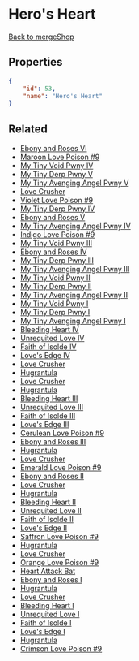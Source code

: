 # Hero's Heart

<no description available>

[Back to mergeShop](../merge-shops.md)

## Properties

```json
{
    "id": 53,
    "name": "Hero's Heart"
}
```

## Related

- [Ebony and Roses VI](../items/13483-ebony-and-roses-vi.md)
- [Maroon Love Poison #9](../items/13485-maroon-love-poison-9.md)
- [My Tiny Void Pwny IV](../items/13497-my-tiny-void-pwny-iv.md)
- [My Tiny Derp Pwny V](../items/13499-my-tiny-derp-pwny-v.md)
- [My Tiny Avenging Angel Pwny V](../items/13500-my-tiny-avenging-angel-pwny-v.md)
- [Love Crusher](../items/13565-love-crusher.md)
- [Violet Love Poison #9](../items/13484-violet-love-poison-9.md)
- [My Tiny Derp Pwny IV](../items/13496-my-tiny-derp-pwny-iv.md)
- [Ebony and Roses V](../items/13482-ebony-and-roses-v.md)
- [My Tiny Avenging Angel Pwny IV](../items/13498-my-tiny-avenging-angel-pwny-iv.md)
- [Indigo Love Poison #9](../items/5109-indigo-love-poison-9.md)
- [My Tiny Void Pwny III](../items/5122-my-tiny-void-pwny-iii.md)
- [Ebony and Roses IV](../items/3523-ebony-and-roses-iv.md)
- [My Tiny Derp Pwny III](../items/5117-my-tiny-derp-pwny-iii.md)
- [My Tiny Avenging Angel Pwny III](../items/5114-my-tiny-avenging-angel-pwny-iii.md)
- [My Tiny Void Pwny II](../items/5118-my-tiny-void-pwny-ii.md)
- [My Tiny Derp Pwny II](../items/5119-my-tiny-derp-pwny-ii.md)
- [My Tiny Avenging Angel Pwny II](../items/5112-my-tiny-avenging-angel-pwny-ii.md)
- [My Tiny Void Pwny I](../items/5120-my-tiny-void-pwny-i.md)
- [My Tiny Derp Pwny I](../items/5121-my-tiny-derp-pwny-i.md)
- [My Tiny Avenging Angel Pwny I](../items/5110-my-tiny-avenging-angel-pwny-i.md)
- [Bleeding Heart IV](../items/13492-bleeding-heart-iv.md)
- [Unrequited Love IV](../items/13493-unrequited-love-iv.md)
- [Faith of Isolde IV](../items/13494-faith-of-isolde-iv.md)
- [Love's Edge IV](../items/13495-love-s-edge-iv.md)
- [Love Crusher](../items/13564-love-crusher.md)
- [Hugrantula](../items/13491-hugrantula.md)
- [Love Crusher](../items/13563-love-crusher.md)
- [Hugrantula](../items/13490-hugrantula.md)
- [Bleeding Heart III](../items/3522-bleeding-heart-iii.md)
- [Unrequited Love III](../items/3521-unrequited-love-iii.md)
- [Faith of Isolde III](../items/3520-faith-of-isolde-iii.md)
- [Love's Edge III](../items/3519-love-s-edge-iii.md)
- [Cerulean Love Poison #9](../items/5107-cerulean-love-poison-9.md)
- [Ebony and Roses III](../items/3535-ebony-and-roses-iii.md)
- [Hugrantula](../items/13489-hugrantula.md)
- [Love Crusher](../items/13562-love-crusher.md)
- [Emerald Love Poison #9](../items/5106-emerald-love-poison-9.md)
- [Ebony and Roses II](../items/3524-ebony-and-roses-ii.md)
- [Love Crusher](../items/13561-love-crusher.md)
- [Hugrantula](../items/13488-hugrantula.md)
- [Bleeding Heart II](../items/3529-bleeding-heart-ii.md)
- [Unrequited Love II](../items/3528-unrequited-love-ii.md)
- [Faith of Isolde II](../items/3527-faith-of-isolde-ii.md)
- [Love's Edge II](../items/3526-love-s-edge-ii.md)
- [Saffron Love Poison #9](../items/5105-saffron-love-poison-9.md)
- [Hugrantula](../items/13487-hugrantula.md)
- [Love Crusher](../items/13560-love-crusher.md)
- [Orange Love Poison #9](../items/5104-orange-love-poison-9.md)
- [Heart Attack Bat](../items/2265-heart-attack-bat.md)
- [Ebony and Roses I](../items/3525-ebony-and-roses-i.md)
- [Hugrantula](../items/13486-hugrantula.md)
- [Love Crusher](../items/13559-love-crusher.md)
- [Bleeding Heart I](../items/3533-bleeding-heart-i.md)
- [Unrequited Love I](../items/3532-unrequited-love-i.md)
- [Faith of Isolde I](../items/3531-faith-of-isolde-i.md)
- [Love's Edge I](../items/3530-love-s-edge-i.md)
- [Hugrantula](../items/2264-hugrantula.md)
- [Crimson Love Poison #9 ](../items/5103-crimson-love-poison-9.md)

